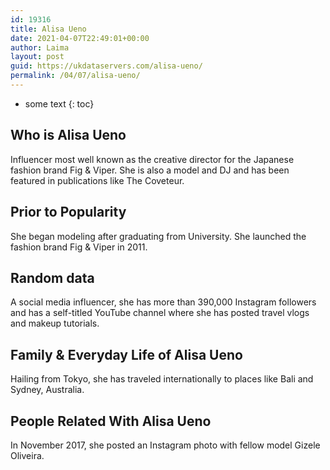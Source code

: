 ```yaml
---
id: 19316
title: Alisa Ueno
date: 2021-04-07T22:49:01+00:00
author: Laima
layout: post
guid: https://ukdataservers.com/alisa-ueno/
permalink: /04/07/alisa-ueno/
---
```


* some text
{: toc}


## Who is Alisa Ueno
                  
                  
                  
Influencer most well known as the creative director for the Japanese fashion brand Fig & Viper. She is also a model and DJ and has been featured in publications like The Coveteur. 
                  
              
            
              
            
                
                
                
## Prior to Popularity
                  
                  
                  
She began modeling after graduating from University. She launched the fashion brand Fig & Viper in 2011. 
                  
              
            
              
            
                
                
                
## Random data
                  
                  
                  
A social media influencer, she has more than 390,000 Instagram followers and has a self-titled YouTube channel where she has posted travel vlogs and makeup tutorials. 
                  
              
            
              
            
                
                
                
## Family & Everyday Life of Alisa Ueno
                  
                  
                  
Hailing from Tokyo, she has traveled internationally to places like Bali and Sydney, Australia. 
                  
              
            
              
            
                
                
                
## People Related With Alisa Ueno
                  
                  
                  
In November 2017, she posted an Instagram photo with fellow model Gizele Oliveira. 
                  
              
            
              
            
                
              
            
              
              
            
            
              
            
          
          
          